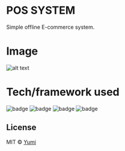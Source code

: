 # POS SYSTEM
Simple offline E-commerce system.

# Image

![alt text](/desktop/batch5/0620(JS/Onlinebanking/project)/pos/pos-system.png?raw=true)


# Tech/framework used
![badge](https://img.shields.io/badge/Language-HTML-orange.svg)
![badge](https://img.shields.io/badge/Language-css-blue.svg)
![badge](https://img.shields.io/badge/Language-javascript-yellow.svg)
![badge](https://img.shields.io/badge/Language-Bootstrap-purple.svg)

 
License
----

MIT © [Yumi](https://github.com/YumikoHada/pos-system)
